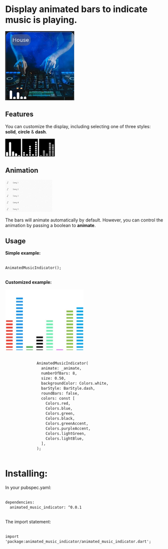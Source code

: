# Display animated bars to indicate music is playing.

![Alt Text](https://github.com/Kerandon/animated_music_indicator/blob/main/images/house_example.gif)

## Features

You can customize the display, including selecting one of three styles: **solid**, **circle** & **dash**.


<p float="center">
  <img src="https://github.com/Kerandon/animated_music_indicator/blob/main/images/solid.gif" width="50" />
  <img src="https://github.com/Kerandon/animated_music_indicator/blob/main/images/circles.gif" width="50" /> 
  <img src="https://github.com/Kerandon/animated_music_indicator/blob/main/images/dashes.gif" width="50" />
</p>

## Animation

<p float="center">
  <img src="https://github.com/Kerandon/animated_music_indicator/blob/main/images/animate_example.gif" width="150" />
</p>

The bars will animate automatically by default. However, you can control the
animation by passing a boolean to **animate**.

## Usage

**Simple example:**

```

AnimatedMusicIndicator();


```

**Customized example:**

<p float="center">
  <img src="https://github.com/Kerandon/animated_music_indicator/blob/main/images/color_dash_bars_example.gif" width="250" />
</p>

```

              AnimatedMusicIndicator(
                animate: _animate,
                numberOfBars: 8,
                size: 0.50,
                backgroundColor: Colors.white,
                barStyle: BarStyle.dash,
                roundBars: false,
                colors: const [
                  Colors.red,
                  Colors.blue,
                  Colors.green,
                  Colors.black,
                  Colors.greenAccent,
                  Colors.purpleAccent,
                  Colors.lightGreen,
                  Colors.lightBlue,
                ],
              );
              
```

# Installing:

In your pubspec.yaml:

```

dependencies:
  animated_music_indicator: ^0.0.1
  
```

The import statement:

```

import 'package:animated_music_indicator/animated_music_indicator.dart';

```
